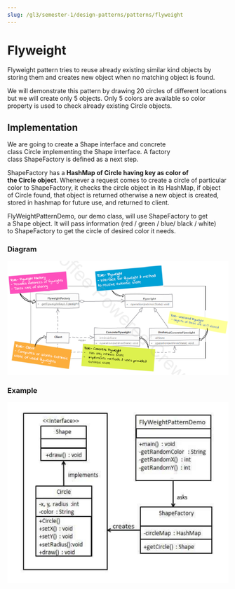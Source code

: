 ```yaml
---
slug: /gl3/semester-1/design-patterns/patterns/flyweight
---
```


# Flyweight

Flyweight pattern tries to reuse already existing similar kind objects by storing them and creates new object when no matching object is found.

We will demonstrate this pattern by drawing 20 circles of different locations but we will create only 5 objects. Only 5 colors are available so color property is used to check already existing Circle objects.

## Implementation

We are going to create a Shape interface and concrete class Circle implementing the Shape interface. A factory class ShapeFactory is defined as a next step.

ShapeFactory has a **HashMap of Circle having key as color of the Circle object**. Whenever a request comes to create a circle of particular color to ShapeFactory, it checks the circle object in its HashMap, if object of Circle found, that object is returned otherwise a new object is created, stored in hashmap for future use, and returned to client.

FlyWeightPatternDemo, our demo class, will use ShapeFactory to get a Shape object. It will pass information (red / green / blue/ black / white) to ShapeFactory to get the circle of desired color it needs.

### Diagram

![Flyweight%20422770d90b8b44ab958d6743315a051f/Untitled.png](Flyweight%20422770d90b8b44ab958d6743315a051f/Untitled.png)

### Example

![Flyweight%20422770d90b8b44ab958d6743315a051f/Untitled%201.png](Flyweight%20422770d90b8b44ab958d6743315a051f/Untitled%201.png)

